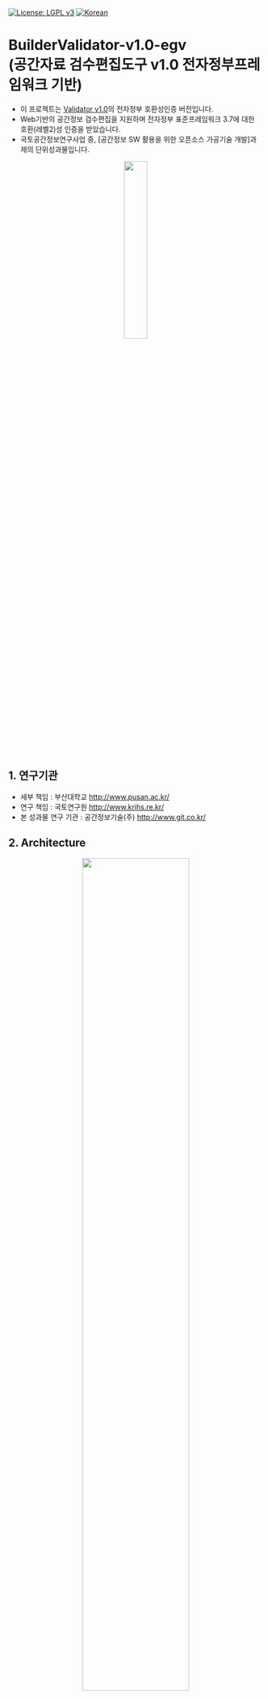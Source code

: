 [![License: LGPL v3](https://img.shields.io/badge/License-LGPL%20v3-blue.svg)](https://www.gnu.org/licenses/lgpl-3.0)
[![Korean](https://img.shields.io/badge/language-Korean-blue.svg)](#korean)


<a name="korean"></a>

BuilderValidator-v1.0-egv<br>(공간자료 검수편집도구 v1.0 전자정부프레임워크 기반)
=======
- 이 프로젝트는 [Validator v1.0](https://github.com/ODTBuilder/Validator-v1.0)의 전자정부 호환성인증 버전입니다.<br>
- Web기반의 공간정보 검수편집을 지원하며 전자정부 표준프레임워크 3.7에 대한 호환(레벨2)성 인증을 받았습니다.<br>
- 국토공간정보연구사업 중, [공간정보 SW 활용을 위한 오픈소스 가공기술 개발]과제의 단위성과물입니다. <br>
<p align="center"><img src="https://user-images.githubusercontent.com/13480171/50678152-b14bd880-1040-11e9-8ead-cf99ca1d4579.PNG" width="30%"> </p>


## 1. 연구기관
- 세부 책임 : 부산대학교 <link>http://www.pusan.ac.kr/<br>
- 연구 책임 : 국토연구원 <link>http://www.krihs.re.kr/
- 본 성과물 연구 기관 : 공간정보기술(주) <link>http://www.git.co.kr/<br>

## 2. Architecture
<p align="center"><img src="https://user-images.githubusercontent.com/13480171/50677303-73e54c00-103c-11e9-91b9-180f9d7f333e.png" width="65%"></p><br>

## 3. Getting Started
### 3.1 환경 ###
- 개발언어	JAVA / java-1.8.0-openjdk-1.8.0.111-3(JAVA 1.8 문제없음)<br>
-	웹 서버/ 컨테이너	Tomcat / v8.5<br>
-	웹 프레임워크	전자정부 표준프레임워크 / 3.7.0<br>
-	공간정보 데이터 서버	Geoserver / 2.7.6<br>
-	공간정보 데이터베이스	PostgreSQL / 9.4, PostGIS / 2.1<br>
- 클라이언트	개발언어	HTML / 5, JavaScript / ECMA 5<br>
-	웹 프레임워크	jQuery / 2.2.2<br><br>

### 3.2 사전설치 및 DB생성 ###
- PostgreSQL, PostGIS, Geoserver설치<br>
-	Database 및 테이블생성(설정포함)<br>
- 샘플데이터 insert<br>
- Geoserver 설정<br><br>

### 3.3 프로젝트 빌드 ###
- 프로젝트 추가<br>
- 프로젝트 설정<br>
- Maven 설정 및 빌드<br>

자세한내용은 [OpenGDS(Builder-Validator) 전자정부 호환성 연동가이드](https://github.com/ODTBuilder/BuilderValidator-v1.0-egv/blob/master/OpenGDS(Builder-Validator)%20%EC%A0%84%EC%9E%90%EC%A0%95%EB%B6%80%20%ED%98%B8%ED%99%98%EC%84%B1%20%EC%97%B0%EB%8F%99%EA%B0%80%EC%9D%B4%EB%93%9C%20.pdf) 을 참조하십시오.<br>

## 4. 사용 라이브러리
1. jQuery 2.2.2 (MIT License, CC0) http://jquery.com/
2. jQuery UI 1.11.4 (MIT License & GPL License, this case MIT License), start theme. http://jqueryui.com/
3. GeoTools 16.5 (LGPL) http://www.geotools.org/
4. ApachePOI 3.14 (Apache License 2.0) http://poi.apache.org
5. ApacheCommons 1.3.3 (Apache License 2.0) commons.apache.org/proper/commons-logging/
6. JACKSON 1.9.7 (Apache License (AL) 2.0, LGPL 2.1)
7. JSON 20160212 (MIT License)
8. Openlayers3 3.13.0 (FreeBSD) www.openlayers.org
9. Spectrum 1.8.0 (MIT) http://numeraljs.com/
10. Bootstrap v3.3.2 (MIT) http://getbootstrap.com
11. JSTS (EPL) http://bjornharrtell.github.io/jsts/
<br>
## 5. Mail

Developer : SG.LEE
ghre55@git.co.kr
